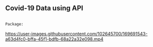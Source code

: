 ## Covid-19 Data using API

```bash

Package:

```

https://user-images.githubusercontent.com/102645700/169691543-a63d4fc0-bffa-45f1-bdfb-68a22a32e098.mp4

